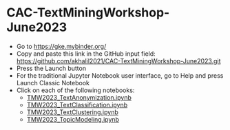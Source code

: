 # CAC-TextMiningWorkshop-June2023
- Go to https://gke.mybinder.org/
- Copy and paste this link in the GitHub input field: https://github.com/akhalil2021/CAC-TextMiningWorkshop-June2023.git
- Press the Launch button
- For the traditional Jupyter Notebook user interface, go to Help and press Launch Classic Notebook
- Click on each of the following notebooks:
    - [TMW2023_TextAnonymization.ipynb](https://github.com/akhalil2021/CAC-TextMiningWorkshop-June2023/blob/main/TMW2023_NamedEntityRecognition.ipynb)
    - [TMW2023_TextClassification.ipynb](https://github.com/akhalil2021/CAC-TextMiningWorkshop-June2023/blob/main/TMW2023_TextClassification.ipynb)
    - [TMW2023_TextClustering.ipynb](https://github.com/akhalil2021/CAC-TextMiningWorkshop-June2023/blob/main/TMW2023_TextClustering.ipynb)
    - [TMW2023_TopicModeling.ipynb](https://github.com/akhalil2021/CAC-TextMiningWorkshop-June2023/blob/main/TMW2023_TopicModeling.ipynb)
